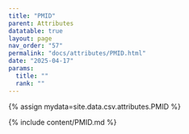 ```yaml
---
title: "PMID"
parent: Attributes
datatable: true
layout: page
nav_order: "57"
permalink: "docs/attributes/PMID.html"
date: "2025-04-17"
params:
  title: ""
  rank: ""
---
```

{% assign mydata=site.data.csv.attributes.PMID %} 

{% include content/PMID.md %}
